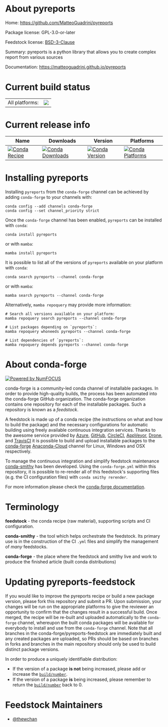 About pyreports
===============

Home: https://github.com/MatteoGuadrini/pyreports

Package license: GPL-3.0-or-later

Feedstock license: [BSD-3-Clause](https://github.com/conda-forge/pyreports-feedstock/blob/main/LICENSE.txt)

Summary: pyreports is a python library that allows you to create complex report from various sources

Documentation: https://matteoguadrini.github.io/pyreports

Current build status
====================


<table><tr><td>All platforms:</td>
    <td>
      <a href="https://dev.azure.com/conda-forge/feedstock-builds/_build/latest?definitionId=16675&branchName=main">
        <img src="https://dev.azure.com/conda-forge/feedstock-builds/_apis/build/status/pyreports-feedstock?branchName=main">
      </a>
    </td>
  </tr>
</table>

Current release info
====================

| Name | Downloads | Version | Platforms |
| --- | --- | --- | --- |
| [![Conda Recipe](https://img.shields.io/badge/recipe-pyreports-green.svg)](https://anaconda.org/conda-forge/pyreports) | [![Conda Downloads](https://img.shields.io/conda/dn/conda-forge/pyreports.svg)](https://anaconda.org/conda-forge/pyreports) | [![Conda Version](https://img.shields.io/conda/vn/conda-forge/pyreports.svg)](https://anaconda.org/conda-forge/pyreports) | [![Conda Platforms](https://img.shields.io/conda/pn/conda-forge/pyreports.svg)](https://anaconda.org/conda-forge/pyreports) |

Installing pyreports
====================

Installing `pyreports` from the `conda-forge` channel can be achieved by adding `conda-forge` to your channels with:

```
conda config --add channels conda-forge
conda config --set channel_priority strict
```

Once the `conda-forge` channel has been enabled, `pyreports` can be installed with `conda`:

```
conda install pyreports
```

or with `mamba`:

```
mamba install pyreports
```

It is possible to list all of the versions of `pyreports` available on your platform with `conda`:

```
conda search pyreports --channel conda-forge
```

or with `mamba`:

```
mamba search pyreports --channel conda-forge
```

Alternatively, `mamba repoquery` may provide more information:

```
# Search all versions available on your platform:
mamba repoquery search pyreports --channel conda-forge

# List packages depending on `pyreports`:
mamba repoquery whoneeds pyreports --channel conda-forge

# List dependencies of `pyreports`:
mamba repoquery depends pyreports --channel conda-forge
```


About conda-forge
=================

[![Powered by
NumFOCUS](https://img.shields.io/badge/powered%20by-NumFOCUS-orange.svg?style=flat&colorA=E1523D&colorB=007D8A)](https://numfocus.org)

conda-forge is a community-led conda channel of installable packages.
In order to provide high-quality builds, the process has been automated into the
conda-forge GitHub organization. The conda-forge organization contains one repository
for each of the installable packages. Such a repository is known as a *feedstock*.

A feedstock is made up of a conda recipe (the instructions on what and how to build
the package) and the necessary configurations for automatic building using freely
available continuous integration services. Thanks to the awesome service provided by
[Azure](https://azure.microsoft.com/en-us/services/devops/), [GitHub](https://github.com/),
[CircleCI](https://circleci.com/), [AppVeyor](https://www.appveyor.com/),
[Drone](https://cloud.drone.io/welcome), and [TravisCI](https://travis-ci.com/)
it is possible to build and upload installable packages to the
[conda-forge](https://anaconda.org/conda-forge) [Anaconda-Cloud](https://anaconda.org/)
channel for Linux, Windows and OSX respectively.

To manage the continuous integration and simplify feedstock maintenance
[conda-smithy](https://github.com/conda-forge/conda-smithy) has been developed.
Using the ``conda-forge.yml`` within this repository, it is possible to re-render all of
this feedstock's supporting files (e.g. the CI configuration files) with ``conda smithy rerender``.

For more information please check the [conda-forge documentation](https://conda-forge.org/docs/).

Terminology
===========

**feedstock** - the conda recipe (raw material), supporting scripts and CI configuration.

**conda-smithy** - the tool which helps orchestrate the feedstock.
                   Its primary use is in the construction of the CI ``.yml`` files
                   and simplify the management of *many* feedstocks.

**conda-forge** - the place where the feedstock and smithy live and work to
                  produce the finished article (built conda distributions)


Updating pyreports-feedstock
============================

If you would like to improve the pyreports recipe or build a new
package version, please fork this repository and submit a PR. Upon submission,
your changes will be run on the appropriate platforms to give the reviewer an
opportunity to confirm that the changes result in a successful build. Once
merged, the recipe will be re-built and uploaded automatically to the
`conda-forge` channel, whereupon the built conda packages will be available for
everybody to install and use from the `conda-forge` channel.
Note that all branches in the conda-forge/pyreports-feedstock are
immediately built and any created packages are uploaded, so PRs should be based
on branches in forks and branches in the main repository should only be used to
build distinct package versions.

In order to produce a uniquely identifiable distribution:
 * If the version of a package **is not** being increased, please add or increase
   the [``build/number``](https://docs.conda.io/projects/conda-build/en/latest/resources/define-metadata.html#build-number-and-string).
 * If the version of a package **is** being increased, please remember to return
   the [``build/number``](https://docs.conda.io/projects/conda-build/en/latest/resources/define-metadata.html#build-number-and-string)
   back to 0.

Feedstock Maintainers
=====================

* [@thewchan](https://github.com/thewchan/)

